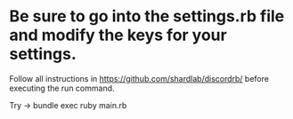 <h1>Be sure to go into the settings.rb file and modify the keys for your settings.</h1>

Follow all instructions in https://github.com/shardlab/discordrb/ before executing the run command.

Try -> bundle exec ruby main.rb
